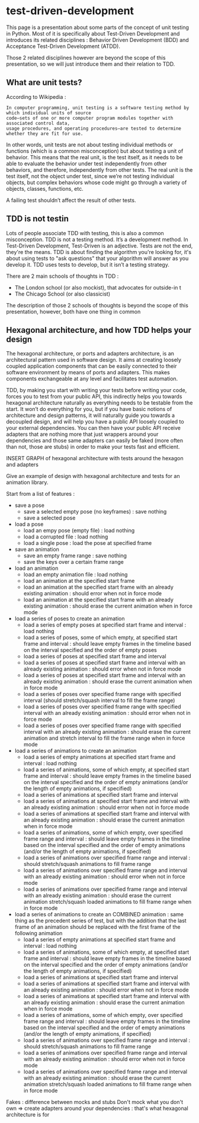 # test-driven-development

This page is a presentation about some parts of the concept of unit testing in Python. Most of it is specifically about Test-Driven Development and introduces its related disciplines : Behavior Driven Development (BDD) and Acceptance Test-Driven Development (ATDD).

Those 2 related disciplines however are beyond the scope of this presentation, so we will just introduce them and their relation to TDD.

## What are unit tests?
According to Wikipedia : 


    In computer programming, unit testing is a software testing method by which individual units of source
    code—sets of one or more computer program modules together with associated control data,
    usage procedures, and operating procedures—are tested to determine whether they are fit for use.

In other words, unit tests are not about testing individual methods or functions (which is a common misconception) but about testing a unit of behavior. This means that the real unit, is the test itself, as it needs to be able to evaluate the behavior under test independently from other behaviors, and therefore, independently from other tests. The real unit is the test itself, not the object under test, since we’re not testing individual objects, but complex behaviors whose code might go through a variety of objects, classes, functions, etc.

A failing test shouldn’t affect the result of other tests.

## TDD is not testin
Lots of people associate TDD with testing, this is also a common misconception. TDD is not a testing method. It’s a development method.
In Test-Driven Development, Test-Driven is an adjective. Tests are not the end, they're the means.
TDD is about finding the algorithm you're looking for, it's about using tests to "ask questions" that your algorithm will answer as you develop it.
TDD uses tests to develop, but it isn’t a testing strategy.

There are 2 main schools of thoughts in TDD :

* The London school (or also mockist), that advocates for outside-in t
* The Chicago School (or also classicist)

The description of those 2 schools of thoughts is beyond the scope of this presentation, however, both have one thing in common

## Hexagonal architecture, and how TDD helps your design
The hexagonal architecture, or ports and adapters architecture, is an architectural pattern used in software design. It aims at creating loosely coupled application components that can be easily connected to their software environment by means of ports and adapters. This makes components exchangeable at any level and facilitates test automation.

TDD, by making you start with writing your tests before writing your code, forces you to test from your public API, this indirectly helps you towards hexagonal architecture naturally as everything needs to be testable from the start. It won’t do everything for you, but if you have basic notions of architecture and design patterns, it will naturally guide you towards a decoupled design, and will help you have a public API loosely coupled to your external dependencies.
You can then have your public API receive adapters that are nothing more that just wrappers around your dependencies and those same adapters can easily be faked (more often than not, those are stubs) in order to make your tests fast and efficient.

 

INSERT GRAPH of hexagonal architecture with tests around the hexagon and adapters

Give an example of design with hexagonal architecture and tests for an animation library.

Start from a list of features : 

* save a pose
  * save a selected empty pose (no keyframes) : save nothing
  * save a selected pose
* load a pose
  * load an empy pose (empty file) : load nothing
  * load a corrupted file : load nothing
  * load a single pose : load the pose at specified frame
* save an animation
  * save an empty frame range : save nothing 
  * save the keys over a certain frame range
* load an animation
  * load an empty animation file : load nothing
  * load an animation at the specified start frame
  * load an animation at the specified start frame with an already existing animation : should error when not in force mode
  * load an animation at the specified start frame with an already existing animation : should erase the current animation when in force mode
* load a series of poses to create an animation
  * load a series of empty poses at specified start frame and interval : load nothing
  * load a series of poses, some of which empty, at specified start frame and interval : should leave empty frames in the timeline based on the interval specified and the order of empty poses
  * load a series of poses at specified start frame and interval
  * load a series of poses at specified start frame and interval with an already existing animation : should error when not in force mode
  * load a series of poses at specified start frame and interval with an already existing animation : should erase the current animation when in force mode
  * load a series of poses over specified frame range with specified interval (should stretch/squash interval to fill the frame range)
  * load a series of poses over specified frame range with specified interval with an already existing animation : should error when not in force mode
  * load a series of poses over specified frame range with specified interval with an already existing animation : should erase the current animation and stretch interval to fill the frame range when in force mode
* load a series of animations to create an animation
  * load a series of empty animations at specified start frame and interval : load nothing
  * load a series of animations, some of which empty, at specified start frame and interval : should leave empty frames in the timeline based on the interval specified and the order of empty animations (and/or the length of empty animations, if specified)
  * load a series of animations at specified start frame and interval
  * load a series of animations at specified start frame and interval with an already existing animation : should error when not in force mode
  * load a series of animations at specified start frame and interval with an already existing animation : should erase the current animation when in force mode
  * load a series of animations, some of which empty, over specified frame range and interval : should leave empty frames in the timeline based on the interval specified and the order of empty animations (and/or the length of empty animations, if specified)
  * load a series of animations over specified frame range and interval : should stretch/squash animations to fill frame range
  * load a series of animations over specified frame range and interval with an already existing animation : should error when not in force mode
  * load a series of animations over specified frame range and interval with an already existing animation : should erase the current animation stretch/squash loaded animations to fill frame range when in force mode
* load a series of animations to create an COMBINED animation : same thing as the precedent series of test, but with the addition that the last frame of an animation should be replaced with the first frame of the following animation
  * load a series of empty animations at specified start frame and interval : load nothing
  * load a series of animations, some of which empty, at specified start frame and interval : should leave empty frames in the timeline based on the interval specified and the order of empty animations (and/or the length of empty animations, if specified)
  * load a series of animations at specified start frame and interval
  * load a series of animations at specified start frame and interval with an already existing animation : should error when not in force mode
  * load a series of animations at specified start frame and interval with an already existing animation : should erase the current animation when in force mode
  * load a series of animations, some of which empty, over specified frame range and interval : should leave empty frames in the timeline based on the interval specified and the order of empty animations (and/or the length of empty animations, if specified)
  * load a series of animations over specified frame range and interval : should stretch/squash animations to fill frame range
  * load a series of animations over specified frame range and interval with an already existing animation : should error when not in force mode
  * load a series of animations over specified frame range and interval with an already existing animation : should erase the current animation stretch/squash loaded animations to fill frame range when in force mode

Fakes : difference between mocks and stubs
Don't mock what you don't own => create adapters around your dependencies : that's what hexagonal architecture is for
